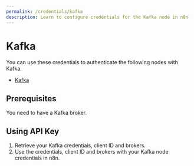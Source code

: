 ```yaml
---
permalink: /credentials/kafka
description: Learn to configure credentials for the Kafka node in n8n
---
```


# Kafka

You can use these credentials to authenticate the following nodes with Kafka.
- [Kafka](../../nodes-library/nodes/Kafka/README.md)

## Prerequisites

You need to have a Kafka broker.

## Using API Key

1. Retrieve your Kafka credentials, client ID and brokers.
2. Use the credentials, client ID and brokers with your Kafka node credentials in n8n.
